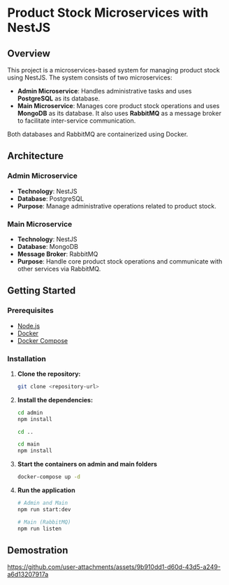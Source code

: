 # Product Stock Microservices with NestJS

## Overview

This project is a microservices-based system for managing product stock using NestJS. The system consists of two microservices:

- **Admin Microservice**: Handles administrative tasks and uses **PostgreSQL** as its database.
- **Main Microservice**: Manages core product stock operations and uses **MongoDB** as its database. It also uses **RabbitMQ** as a message broker to facilitate inter-service communication.

Both databases and RabbitMQ are containerized using Docker.

## Architecture

### Admin Microservice
- **Technology**: NestJS
- **Database**: PostgreSQL
- **Purpose**: Manage administrative operations related to product stock.

### Main Microservice
- **Technology**: NestJS
- **Database**: MongoDB
- **Message Broker**: RabbitMQ
- **Purpose**: Handle core product stock operations and communicate with other services via RabbitMQ.

## Getting Started

### Prerequisites
- [Node.js](https://nodejs.org/)
- [Docker](https://www.docker.com/)
- [Docker Compose](https://docs.docker.com/compose/)

### Installation

1. **Clone the repository:**

   ```bash
   git clone <repository-url>
   
2. **Install the dependencies:**

   ```bash
   cd admin
   npm install

   cd ..

   cd main
   npm install

3. **Start the containers on admin and main folders**

   ```bash
   docker-compose up -d

4. **Run the application**

   ```bash
   # Admin and Main 
   npm run start:dev

   # Main (RabbitMQ)
   npm run listen

## Demostration

https://github.com/user-attachments/assets/9b910dd1-d60d-43d5-a249-a6d13207917a


